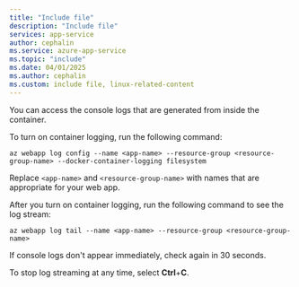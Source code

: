 ```yaml
---
title: "Include file"
description: "Include file"
services: app-service
author: cephalin
ms.service: azure-app-service
ms.topic: "include"
ms.date: 04/01/2025
ms.author: cephalin
ms.custom: include file, linux-related-content
---
```


You can access the console logs that are generated from inside the container.

To turn on container logging, run the following command:

```azurecli-interactive
az webapp log config --name <app-name> --resource-group <resource-group-name> --docker-container-logging filesystem
```

Replace `<app-name>` and `<resource-group-name>` with names that are appropriate for your web app.

After you turn on container logging, run the following command to see the log stream:

```azurecli-interactive
az webapp log tail --name <app-name> --resource-group <resource-group-name>
```

If console logs don't appear immediately, check again in 30 seconds.

To stop log streaming at any time, select **Ctrl**+**C**.
